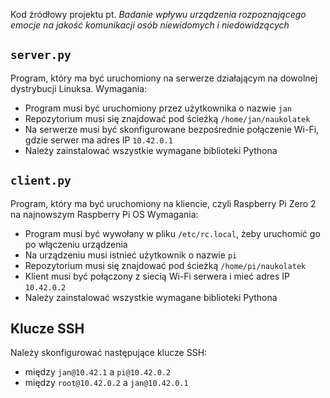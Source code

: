 Kod źródłowy projektu pt. *Badanie wpływu urządzenia rozpoznającego emocje na jakość komunikacji osób niewidomych i niedowidzących*

## `server.py`
Program, który ma być uruchomiony na serwerze działającym na dowolnej dystrybucji Linuksa.
Wymagania:
- Program musi być uruchomiony przez użytkownika o nazwie `jan`
- Repozytorium musi się znajdować pod ścieżką `/home/jan/naukolatek`
- Na serwerze musi być skonfigurowane bezpośrednie połączenie Wi-Fi, gdzie serwer ma adres IP `10.42.0.1`
- Należy zainstalować wszystkie wymagane biblioteki Pythona

## `client.py`
Program, który ma być uruchomiony na kliencie, czyli Raspberry Pi Zero 2 na najnowszym Raspberry Pi OS
Wymagania:
- Program musi być wywołany w pliku `/etc/rc.local`, żeby uruchomić go po włączeniu urządzenia
- Na urządzeniu musi istnieć użytkownik o nazwie `pi`
- Repozytorium musi się znajdować pod ścieżką `/home/pi/naukolatek`
- Klient musi być połączony z siecią Wi-Fi serwera i mieć adres IP `10.42.0.2`
- Należy zainstalować wszystkie wymagane biblioteki Pythona

## Klucze SSH
Należy skonfigurować następujące klucze SSH:
- między `jan@10.42.1` a `pi@10.42.0.2`
- między `root@10.42.0.2` a `jan@10.42.0.1`
